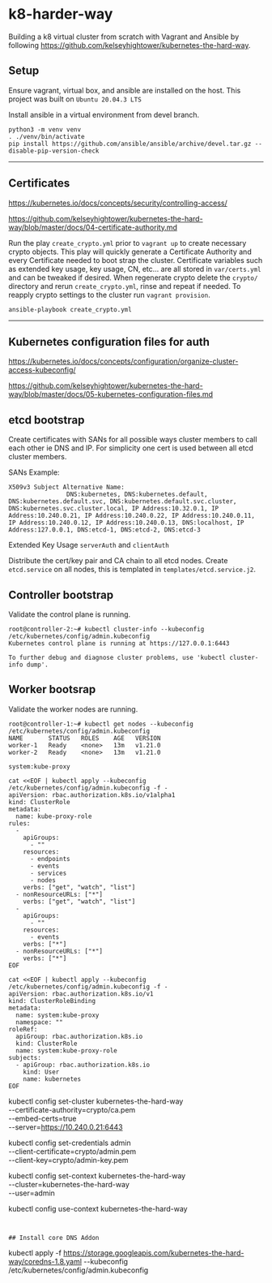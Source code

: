 # k8-harder-way

Building a k8 virtual cluster from scratch with Vagrant and Ansible by following https://github.com/kelseyhightower/kubernetes-the-hard-way.

## Setup

Ensure vagrant, virtual box, and ansible are installed on the host.  This project was built on `Ubuntu 20.04.3 LTS`

Install ansible in a virtual environment from devel branch.
```
python3 -m venv venv
. ./venv/bin/activate
pip install https://github.com/ansible/ansible/archive/devel.tar.gz --disable-pip-version-check
```

---
## Certificates
https://kubernetes.io/docs/concepts/security/controlling-access/

https://github.com/kelseyhightower/kubernetes-the-hard-way/blob/master/docs/04-certificate-authority.md

Run the play `create_crypto.yml` prior to `vagrant up` to create necessary crypto objects.  This play will quickly generate a Certificate Authority and every Certificate needed to boot strap the cluster.  Certificate variables such as extended key usage, key usage, CN, etc... are all stored in `var/certs.yml` and can be tweaked if desired.  When regenerate crypto delete the `crypto/` directory and rerun `create_crypto.yml`, rinse and repeat if needed.  To reapply crypto settings to the cluster run `vagrant provision`.

```
ansible-playbook create_crypto.yml
```
---
## Kubernetes configuration files for auth
https://kubernetes.io/docs/concepts/configuration/organize-cluster-access-kubeconfig/

https://github.com/kelseyhightower/kubernetes-the-hard-way/blob/master/docs/05-kubernetes-configuration-files.md

## etcd bootstrap
Create certificates with SANs for all possible ways cluster members to call each other ie DNS and IP. For simplicity one cert is used between all etcd cluster members.

SANs Example:
```
X509v3 Subject Alternative Name:
                DNS:kubernetes, DNS:kubernetes.default, DNS:kubernetes.default.svc, DNS:kubernetes.default.svc.cluster, DNS:kubernetes.svc.cluster.local, IP Address:10.32.0.1, IP Address:10.240.0.21, IP Address:10.240.0.22, IP Address:10.240.0.11, IP Address:10.240.0.12, IP Address:10.240.0.13, DNS:localhost, IP Address:127.0.0.1, DNS:etcd-1, DNS:etcd-2, DNS:etcd-3
```
Extended Key Usage `serverAuth` and `clientAuth`

Distribute the cert/key pair and CA chain to all etcd nodes.  Create `etcd.service` on all nodes, this is templated in `templates/etcd.service.j2`.


## Controller bootstrap

Validate the control plane is running.
```
root@controller-2:~# kubectl cluster-info --kubeconfig /etc/kubernetes/config/admin.kubeconfig
Kubernetes control plane is running at https://127.0.0.1:6443

To further debug and diagnose cluster problems, use 'kubectl cluster-info dump'.
```

## Worker bootsrap

Validate the worker nodes are running.
```
root@controller-1:~# kubectl get nodes --kubeconfig /etc/kubernetes/config/admin.kubeconfig
NAME       STATUS   ROLES    AGE   VERSION
worker-1   Ready    <none>   13m   v1.21.0
worker-2   Ready    <none>   13m   v1.21.0
```
```
system:kube-proxy

cat <<EOF | kubectl apply --kubeconfig /etc/kubernetes/config/admin.kubeconfig -f -
apiVersion: rbac.authorization.k8s.io/v1alpha1
kind: ClusterRole
metadata:
  name: kube-proxy-role
rules:
  -
    apiGroups:
      - ""
    resources:
      - endpoints
      - events
      - services
      - nodes
    verbs: ["get", "watch", "list"]
  - nonResourceURLs: ["*"]
    verbs: ["get", "watch", "list"]
  -
    apiGroups:
      - ""
    resources:
      - events
    verbs: ["*"]
  - nonResourceURLs: ["*"]
    verbs: ["*"]
EOF

```
```
cat <<EOF | kubectl apply --kubeconfig /etc/kubernetes/config/admin.kubeconfig -f -
apiVersion: rbac.authorization.k8s.io/v1
kind: ClusterRoleBinding
metadata:
  name: system:kube-proxy
  namespace: ""
roleRef:
  apiGroup: rbac.authorization.k8s.io
  kind: ClusterRole
  name: system:kube-proxy-role
subjects:
  - apiGroup: rbac.authorization.k8s.io
    kind: User
    name: kubernetes
EOF
```

kubectl config set-cluster kubernetes-the-hard-way \
--certificate-authority=crypto/ca.pem \
--embed-certs=true \
--server=https://10.240.0.21:6443

kubectl config set-credentials admin \
--client-certificate=crypto/admin.pem \
--client-key=crypto/admin-key.pem

kubectl config set-context kubernetes-the-hard-way \
--cluster=kubernetes-the-hard-way \
--user=admin

kubectl config use-context kubernetes-the-hard-way

```


## Install core DNS Addon

```
kubectl apply -f https://storage.googleapis.com/kubernetes-the-hard-way/coredns-1.8.yaml --kubeconfig /etc/kubernetes/config/admin.kubeconfig
```

